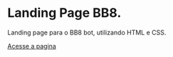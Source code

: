 # Landing Page BB8.

Landing page para o BB8 bot, utilizando HTML e CSS.

[Acesse a pagina](https://viniciusdeab.github.io/landingpage_bb8/)
